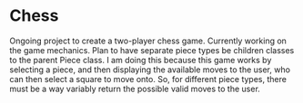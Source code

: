 # Chess

Ongoing project to create a two-player chess game. Currently working on the game mechanics. Plan to have separate piece types be children classes to the parent Piece class. I am doing this because this game works by selecting a piece, and then displaying the available moves to the user, who can then select a square to move onto. So, for different piece types, there must be a way variably return the possible valid moves to the user. 
